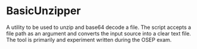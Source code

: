 # BasicUnzipper
A utility to be used to unzip and base64 decode a file. The script accepts a file path as an argument and converts the input source into a clear text file. The tool is primarily and experiment written during the OSEP exam.
